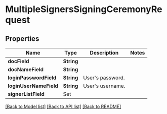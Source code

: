# MultipleSignersSigningCeremonyRequest

## Properties
Name | Type | Description | Notes
------------ | ------------- | ------------- | -------------
**docField** | **String** |  | 
**docNameField** | **String** |  | 
**loginPasswordField** | **String** | User&#39;s password. | 
**loginUserNameField** | **String** | User&#39;s username. | 
**signerListField** | Set<MultipleSignersSigningCeremonyRequestSignerListField> |  | 

[[Back to Model list]](../README.md#documentation-for-models) [[Back to API list]](../README.md#documentation-for-api-endpoints) [[Back to README]](../README.md)


